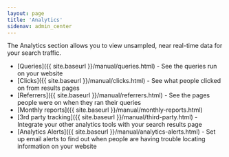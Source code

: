 ```yaml
---
layout: page
title: 'Analytics'
sidenav: admin_center
---
```


<i class="icon-bar-chart"></i> The Analytics section allows you to view unsampled, near real-time data for your search traffic.

* [Queries]({{ site.baseurl }}/manual/queries.html) - See the queries run on your website
* [Clicks]({{ site.baseurl }}/manual/clicks.html) - See what people clicked on from results pages
* [Referrers]({{ site.baseurl }}/manual/referrers.html) - See the pages people were on when they ran their queries
* [Monthly reports]({{ site.baseurl }}/manual/monthly-reports.html)
* [3rd party tracking]({{ site.baseurl }}/manual/third-party.html) - Integrate your other analytics tools with your search results page
* [Analytics Alerts]({{ site.baseurl }}/manual/analytics-alerts.html) - Set up email alerts to find out when people are having trouble locating information on your website